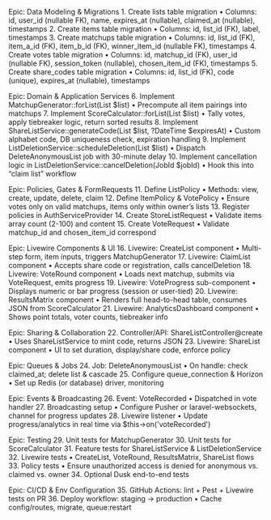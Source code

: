 Epic: Data Modeling & Migrations
	1.	Create lists table migration
	•	Columns: id, user_id (nullable FK), name, expires_at (nullable), claimed_at (nullable), timestamps
	2.	Create items table migration
	•	Columns: id, list_id (FK), label, timestamps
	3.	Create matchups table migration
	•	Columns: id, list_id (FK), item_a_id (FK), item_b_id (FK), winner_item_id (nullable FK), timestamps
	4.	Create votes table migration
	•	Columns: id, matchup_id (FK), user_id (nullable FK), session_token (nullable), chosen_item_id (FK), timestamps
	5.	Create share_codes table migration
	•	Columns: id, list_id (FK), code (unique), expires_at (nullable), timestamps

Epic: Domain & Application Services
	6.	Implement MatchupGenerator::forList(List $list)
	•	Precompute all item pairings into matchups
	7.	Implement ScoreCalculator::forList(List $list)
	•	Tally votes, apply tiebreaker logic, return sorted results
	8.	Implement ShareListService::generateCode(List $list, ?DateTime $expiresAt)
	•	Custom alphabet code, DB uniqueness check, expiration handling
	9.	Implement ListDeletionService::scheduleDeletion(List $list)
	•	Dispatch DeleteAnonymousList job with 30-minute delay
	10.	Implement cancellation logic in ListDeletionService::cancelDeletion(JobId $jobId)
	•	Hook this into “claim list” workflow

Epic: Policies, Gates & FormRequests
	11.	Define ListPolicy
	•	Methods: view, create, update, delete, claim
	12.	Define ItemPolicy & VotePolicy
	•	Ensure votes only on valid matchups, items only within owner’s lists
	13.	Register policies in AuthServiceProvider
	14.	Create StoreListRequest
	•	Validate items array count (2-100) and content
	15.	Create VoteRequest
	•	Validate matchup_id and chosen_item_id correspond

Epic: Livewire Components & UI
	16.	Livewire: CreateList component
	•	Multi-step form, item inputs, triggers MatchupGenerator
	17.	Livewire: ClaimList component
	•	Accepts share code or registration, calls cancelDeletion
	18.	Livewire: VoteRound component
	•	Loads next matchup, submits via VoteRequest, emits progress
	19.	Livewire: VoteProgress sub-component
	•	Displays numeric or bar progress (session or user-tied)
	20.	Livewire: ResultsMatrix component
	•	Renders full head-to-head table, consumes JSON from ScoreCalculator
	21.	Livewire: AnalyticsDashboard component
	•	Shows point totals, voter counts, tiebreaker info

Epic: Sharing & Collaboration
	22.	Controller/API: ShareListController@create
	•	Uses ShareListService to mint code, returns JSON
	23.	Livewire: ShareList component
	•	UI to set duration, display/share code, enforce policy

Epic: Queues & Jobs
	24.	Job: DeleteAnonymousList
	•	On handle: check claimed_at; delete list & cascade
	25.	Configure queue_connection & Horizon
	•	Set up Redis (or database) driver, monitoring

Epic: Events & Broadcasting
	26.	Event: VoteRecorded
	•	Dispatched in vote handler
	27.	Broadcasting setup
	•	Configure Pusher or laravel-websockets, channel for progress updates
	28.	Livewire listener
	•	Update progress/analytics in real time via $this->on('voteRecorded')

Epic: Testing
	29.	Unit tests for MatchupGenerator
	30.	Unit tests for ScoreCalculator
	31.	Feature tests for ShareListService & ListDeletionService
	32.	Livewire tests
	•	CreateList, VoteRound, ResultsMatrix, ShareList flows
	33.	Policy tests
	•	Ensure unauthorized access is denied for anonymous vs. claimed vs. owner
	34.	Optional Dusk end-to-end tests

Epic: CI/CD & Env Configuration
	35.	GitHub Actions: lint + Pest + Livewire tests on PR
	36.	Deploy workflow: staging → production
	•	Cache config/routes, migrate, queue:restart
